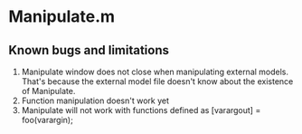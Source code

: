 # Manipulate.m

## Known bugs and limitations

1. Manipulate window does not close when manipulating external models. That's because the external model file doesn't know about the existence of Manipulate. 
2. Function manipulation doesn't work yet
3. Manipulate will not work with functions defined as [varargout] = foo(varargin);